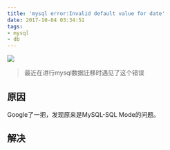 ```yaml
---
title: 'mysql error:Invalid default value for date'
date: 2017-10-04 03:34:51
tags:
- mysql
- db
---
```

![](http://or0g12e5e.bkt.clouddn.com/blog/2017-10-03-201336.jpg)

> 最近在进行mysql数据迁移时遇见了这个错误

## 原因
Google了一把，发现原来是MySQL-SQL Mode的问题。

## 解决

